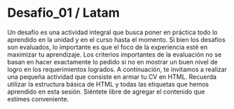 
# Desafio_01 / Latam

Un desafío es una actividad integral que busca poner en práctica todo lo aprendido en la
unidad y en el curso hasta el momento.
Si bien los desafíos son evaluados, lo importante es que el foco de la experiencia esté en
maximizar tu aprendizaje. Los criterios importantes de la evaluación no se basan en hacer
exactamente lo pedido si no en mostrar un buen nivel de logro en los requerimientos
logrados.
A continuación, te invitamos a realizar una pequeña actividad que consiste en armar tu CV
en HTML. Recuerda utilizar la estructura básica de HTML y todas las etiquetas que hemos
aprendido en esta sesión. Siéntete libre de agregar el contenido que estimes conveniente.


